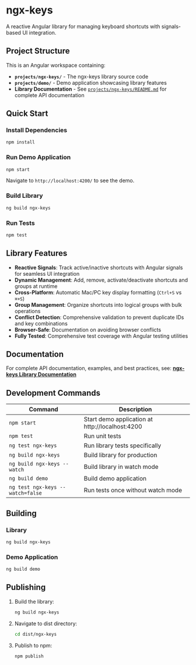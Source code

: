 # ngx-keys

A reactive Angular library for managing keyboard shortcuts with signals-based UI integration.

## Project Structure

This is an Angular workspace containing:

- **`projects/ngx-keys/`** - The ngx-keys library source code
- **`projects/demo/`** - Demo application showcasing library features
- **Library Documentation** - See [`projects/ngx-keys/README.md`](./projects/ngx-keys/README.md) for complete API documentation

## Quick Start

### Install Dependencies
```bash
npm install
```

### Run Demo Application
```bash
npm start
```
Navigate to `http://localhost:4200/` to see the demo.

### Build Library
```bash
ng build ngx-keys
```

### Run Tests
```bash
npm test
```

## Library Features

- **Reactive Signals**: Track active/inactive shortcuts with Angular signals for seamless UI integration
- **Dynamic Management**: Add, remove, activate/deactivate shortcuts and groups at runtime
- **Cross-Platform**: Automatic Mac/PC key display formatting (`Ctrl+S` vs `⌘+S`)
- **Group Management**: Organize shortcuts into logical groups with bulk operations
- **Conflict Detection**: Comprehensive validation to prevent duplicate IDs and key combinations
- **Browser-Safe**: Documentation on avoiding browser conflicts
- **Fully Tested**: Comprehensive test coverage with Angular testing utilities

## Documentation

For complete API documentation, examples, and best practices, see:
**[ngx-keys Library Documentation](./projects/ngx-keys/README.md)**

## Development Commands

| Command | Description |
|---------|-------------|
| `npm start` | Start demo application at http://localhost:4200 |
| `npm test` | Run unit tests |
| `ng test ngx-keys` | Run library tests specifically |
| `ng build ngx-keys` | Build library for production |
| `ng build ngx-keys --watch` | Build library in watch mode |
| `ng build demo` | Build demo application |
| `ng test ngx-keys --watch=false` | Run tests once without watch mode |

## Building

### Library
```bash
ng build ngx-keys
```

### Demo Application  
```bash
ng build demo
```

## Publishing

1. Build the library:
   ```bash
   ng build ngx-keys
   ```

2. Navigate to dist directory:
   ```bash
   cd dist/ngx-keys
   ```

3. Publish to npm:
   ```bash
   npm publish
   ```
